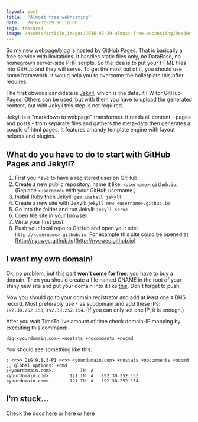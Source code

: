 ```yaml
---
layout: post
title:  "Almost free webhosting"
date:   2016-02-29 00:10:00
tags: featured
image: /assets/article_images/2016-02-29-almost-free-webhosting/header.jpg
---
```


So my new webpage/blog is hosted by [GitHub Pages](https://pages.github.com).
That is basically a free service with limitations. It handles static files only, no DataBase, no homegrown server-side PHP scripts.
So the idea is to put your HTML files into GitHub and they will serve. To get the most out of it, you should use some framework. It would help you to overcome the boilerplate this offer requires.

The first obvious candidate is [Jekyll](http://jekyllrb.com/), which is the default FW for GitHub Pages.
Others can be used, but with them you have to upload the generated content, but with Jekyll this step is not required.

Jekyll is a "markdown to webpage" transformer. It reads all content - pages and posts - from separate files and gathers the meta-data then generates a couple of html pages. It features a handy template engine with layout helpers and plugins.

## What do you have to do to start with GitHub Pages and Jekyll?

1. First you have to have a registered user on GitHub.
1. Create a new public repository, name it like: `<username>.github.io`. (Replace `<username>` with your GitHub username.)
1. Install [Ruby](https://www.ruby-lang.org/en/) then Jekyll: `gem install jekyll`
1. Create a new site with Jekyll: `jekyll new <username>.github.io`
1. Go into the folder and run Jekyll: `jekyll serve`
1. Open the site in your [browser](http://0.0.0.0:4000)
1. Write your first post.
1. Push your local repo to GitHub and open your site: `http://<username>.github.io`. For example this site could be opened at [http://nyuwec.github.io](http://nyuwec.github.io)

## I want my own domain!

Ok, no problem, but this part **won't come for free**: you have to buy a domain.
Then you should create a file named CNAME in the root of your shiny new site and put your domain into it like [this](https://github.com/nyuwec/nyuwec.github.io/blob/master/CNAME). Don't forget to push.

Now you should go to your domain registrator and add at least one `A` DNS record. Most preferably use `*` as subdomain and add these IPs: `192.30.252.153`, `192.30.252.154`. (If you can only set one IP, it is enough.)

After you wait TimeToLive amount of time check domain-IP mapping by executing this command:

    dig <yourdomain.com> +nostats +nocomments +nocmd

You should see something like this:

    ; <<>> DiG 9.8.3-P1 <<>> <yourdomain.com> +nostats +nocomments +nocmd
    ;; global options: +cmd
    ;<yourdomain.com>.			IN	A
    <yourdomain.com>.		121	IN	A	192.30.252.153
    <yourdomain.com>.		121	IN	A	192.30.252.154

## I'm stuck...

Check the docs [here](https://pages.github.com) or [here](https://help.github.com/categories/github-pages-basics/) or [here](https://help.github.com/articles/using-a-custom-domain-with-github-pages/)
